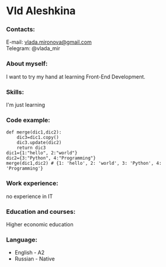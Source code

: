 # Vld Aleshkina  
### Contacts:
E-mail: vlada.mironova@gmail.com  
Telegram: @vlada_mir  
### About myself:
I want to try my hand at learning Front-End Development.  
### Skills:
I'm just learning  
### Code examplе: 
```
def merge(dic1,dic2):
    dic3=dic1.copy()
    dic3.update(dic2)
    return dic3
dic1={1:"hello", 2:"world"}
dic2={3:"Python", 4:"Programming"}
merge(dic1,dic2) # {1: 'hello', 2: 'world', 3: 'Python', 4: 'Programming'}  
```  
### Work experience:  
no experience in IT  
### Education and courses:  
Higher economic education  
### Language:  
* English - A2  
* Russian - Native
